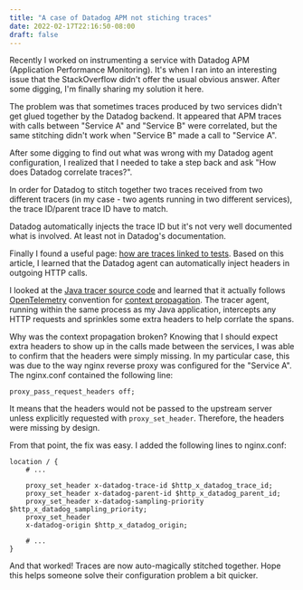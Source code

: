 ```yaml
---
title: "A case of Datadog APM not stiching traces"
date: 2022-02-17T22:16:50-08:00
draft: false
---
```


Recently I worked on instrumenting a service with Datadog APM (Application Performance Monitoring). It's when I ran into an interesting issue that the StackOverflow didn't offer the usual obvious answer. After some digging, I'm finally sharing my solution it here.

The problem was that sometimes traces produced by two services didn't get glued together by the Datadog backend. It appeared that APM traces with calls between "Service A" and "Service B" were correlated, but the same stitching didn't work when "Service B" made a call to "Service A".

After some digging to find out what was wrong with my Datadog agent configuration, I realized that I needed to take a step back and ask "How does Datadog correlate traces?".

In order for Datadog to stitch together two traces received from two different tracers (in my case - two agents running in two different services), the trace ID/parent trace ID have to match. 

Datadog automatically injects the trace ID but it's not very well documented what is involved. At least not in Datadog's documentation.

Finally I found a useful page: [how are traces linked to tests](https://docs.datadoghq.com/synthetics/apm/#how-are-traces-linked-to-tests). Based on this article, I learned that the Datadog agent can automatically inject headers in outgoing HTTP calls. 

I looked at the [Java tracer source code](https://github.com/DataDog/dd-trace-java/blob/v0.95.1/dd-java-agent/instrumentation/opentelemetry/src/main/java/datadog/trace/instrumentation/opentelemetry/OtelContextPropagators.java) and learned that it actually follows [OpenTelemetry](https://opentelemetry.io/docs/) convention for [context propagation](https://opentelemetry.lightstep.com/core-concepts/context-propagation/). The tracer agent, running within the same process as my Java application, intercepts any HTTP requests and sprinkles some extra headers to help corrlate the spans.

Why was the context propagation broken? Knowing that I should expect extra headers to show up in the calls made between the services, I was able to confirm that the headers were simply missing. In my particular case, this was due to the way nginx reverse proxy was configured for the "Service A". The nginx.conf contained the following line:
```
proxy_pass_request_headers off;
```
It means that the headers would not be passed to the upstream server unless explicitly requested with `proxy_set_header`. Therefore, the headers were missing by design.

From that point, the fix was easy. I added the following lines to nginx.conf:
```
location / {
    # ...

    proxy_set_header x-datadog-trace-id $http_x_datadog_trace_id;
    proxy_set_header x-datadog-parent-id $http_x_datadog_parent_id;
    proxy_set_header x-datadog-sampling-priority $http_x_datadog_sampling_priority;
    proxy_set_header
    x-datadog-origin $http_x_datadog_origin;
    
    # ... 
}
```

And that worked! Traces are now auto-magically stitched together. Hope this helps someone solve their configuration problem a bit quicker.

